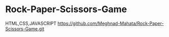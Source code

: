 # Rock-Paper-Scissors-Game
HTML,CSS,JAVASCRIPT
https://github.com/Meghnad-Mahata/Rock-Paper-Scissors-Game.git
